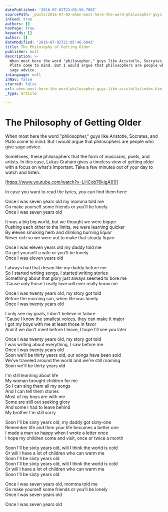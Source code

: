 ```yaml
---
datePublished: '2016-07-02T21:05:56.780Z'
sourcePath: _posts/2016-07-02-when-most-here-the-word-philosopher-guys-like-aristotle.md
inFeed: true
authors: []
hasPage: true
keywords: []
author: []
dateModified: '2016-07-02T21:05:46.694Z'
title: The Philosophy of Getting Older
publisher: null
description: >-
  When most here the word "philosopher," guys like Aristotle, Socrates, and
  Plato come to mind. But I would argue that philosophers are people who give
  sage advice.
inLanguage: null
inNav: false
starred: false
url: when-most-here-the-word-philosopher-guys-like-aristotle/index.html
_type: Article

---
```

# The Philosophy of Getting Older

When most here the word "philosopher," guys like Aristotle, Socrates, and Plato come to mind. But I would argue that philosophers are people who give sage advice.

Sometimes, these philosophers that the form of musicians, poets, and artists. In this case, Lukas Graham gives a timeless view of getting older with a focus on what's important. Take a few minutes out of your day to watch and listen.

[https://www.youtube.com/watch?v=LHCob76kigA][0]

In case you want to read the lyrics, you can find them here:

Once I was seven years old my momma told me  
Go make yourself some friends or you'll be lonely  
Once I was seven years old

It was a big big world, but we thought we were bigger  
Pushing each other to the limits, we were learning quicker  
By eleven smoking herb and drinking burning liquor  
Never rich so we were out to make that steady figure

Once I was eleven years old my daddy told me  
Go get yourself a wife or you'll be lonely  
Once I was eleven years old

I always had that dream like my daddy before me  
So I started writing songs, I started writing stories  
Something about that glory just always seemed to bore me  
'Cause only those I really love will ever really know me

Once I was twenty years old, my story got told  
Before the morning sun, when life was lonely  
Once I was twenty years old

I only see my goals, I don't believe in failure  
'Cause I know the smallest voices, they can make it major  
I got my boys with me at least those in favor  
And if we don't meet before I leave, I hope I'll see you later

Once I was twenty years old, my story got told  
I was writing about everything, I saw before me  
Once I was twenty years old  
Soon we'll be thirty years old, our songs have been sold  
We've traveled around the world and we're still roaming  
Soon we'll be thirty years old

I'm still learning about life  
My woman brought children for me  
So I can sing them all my songs  
And I can tell them stories  
Most of my boys are with me  
Some are still out seeking glory  
And some I had to leave behind  
My brother I'm still sorry

Soon I'll be sixty years old, my daddy got sixty-one  
Remember life and then your life becomes a better one  
I made a man so happy when I wrote a letter once  
I hope my children come and visit, once or twice a month

Soon I'll be sixty years old, will I think the world is cold  
Or will I have a lot of children who can warm me  
Soon I'll be sixty years old  
Soon I'll be sixty years old, will I think the world is cold  
Or will I have a lot of children who can warm me  
Soon I'll be sixty years old

Once I was seven years old, momma told me  
Go make yourself some friends or you'll be lonely  
Once I was seven years old

Once I was seven years old

[0]: https://www.youtube.com/watch?v=LHCob76kigA "7 Years"